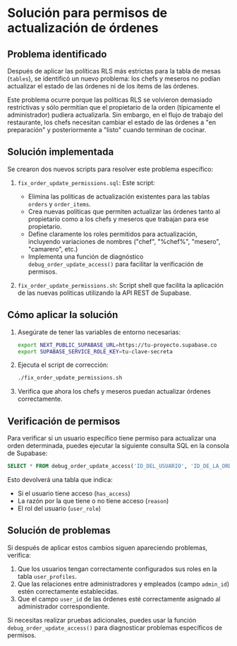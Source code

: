 # Solución para permisos de actualización de órdenes

## Problema identificado

Después de aplicar las políticas RLS más estrictas para la tabla de mesas (`tables`), se identificó un nuevo problema: los chefs y meseros no podían actualizar el estado de las órdenes ni de los ítems de las órdenes.

Este problema ocurre porque las políticas RLS se volvieron demasiado restrictivas y sólo permitían que el propietario de la orden (típicamente el administrador) pudiera actualizarla. Sin embargo, en el flujo de trabajo del restaurante, los chefs necesitan cambiar el estado de las órdenes a "en preparación" y posteriormente a "listo" cuando terminan de cocinar.

## Solución implementada

Se crearon dos nuevos scripts para resolver este problema específico:

1. `fix_order_update_permissions.sql`: Este script:
   - Elimina las políticas de actualización existentes para las tablas `orders` y `order_items`.
   - Crea nuevas políticas que permiten actualizar las órdenes tanto al propietario como a los chefs y meseros que trabajan para ese propietario.
   - Define claramente los roles permitidos para actualización, incluyendo variaciones de nombres ("chef", "%chef%", "mesero", "camarero", etc.)
   - Implementa una función de diagnóstico `debug_order_update_access()` para facilitar la verificación de permisos.

2. `fix_order_update_permissions.sh`: Script shell que facilita la aplicación de las nuevas políticas utilizando la API REST de Supabase.

## Cómo aplicar la solución

1. Asegúrate de tener las variables de entorno necesarias:
   ```bash
   export NEXT_PUBLIC_SUPABASE_URL=https://tu-proyecto.supabase.co
   export SUPABASE_SERVICE_ROLE_KEY=tu-clave-secreta
   ```

2. Ejecuta el script de corrección:
   ```bash
   ./fix_order_update_permissions.sh
   ```

3. Verifica que ahora los chefs y meseros puedan actualizar órdenes correctamente.

## Verificación de permisos

Para verificar si un usuario específico tiene permiso para actualizar una orden determinada, puedes ejecutar la siguiente consulta SQL en la consola de Supabase:

```sql
SELECT * FROM debug_order_update_access('ID_DEL_USUARIO', 'ID_DE_LA_ORDEN');
```

Esto devolverá una tabla que indica:
- Si el usuario tiene acceso (`has_access`)
- La razón por la que tiene o no tiene acceso (`reason`)
- El rol del usuario (`user_role`)

## Solución de problemas

Si después de aplicar estos cambios siguen apareciendo problemas, verifica:

1. Que los usuarios tengan correctamente configurados sus roles en la tabla `user_profiles`.
2. Que las relaciones entre administradores y empleados (campo `admin_id`) estén correctamente establecidas.
3. Que el campo `user_id` de las órdenes esté correctamente asignado al administrador correspondiente.

Si necesitas realizar pruebas adicionales, puedes usar la función `debug_order_update_access()` para diagnosticar problemas específicos de permisos. 